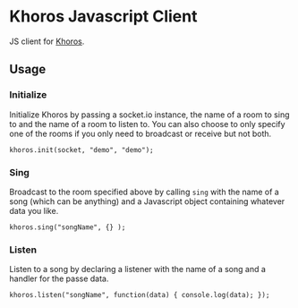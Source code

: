 # Khoros Javascript Client

JS client for [Khoros](http://github.com/scottgarner/khoros).

## Usage

### Initialize

Initialize Khoros by passing a socket.io instance, the name of a room to sing to and the name of a room to listen to. You can also choose to only specify one of the rooms if you only need to broadcast or receive but not both.

`khoros.init(socket, "demo", "demo");`

### Sing

Broadcast to the room specified above by calling `sing` with the name of a song (which can be anything) and a Javascript object containing whatever data you like.

`khoros.sing("songName", {} );`

### Listen

Listen to a song by declaring a listener with the name of a song and a handler for the passe data.

`khoros.listen("songName", function(data) { console.log(data); });`